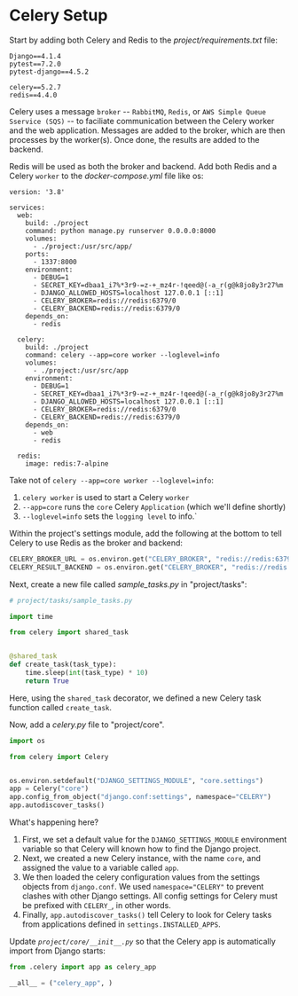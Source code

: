 # Celery Setup

Start by adding both Celery and Redis to the *project/requirements.txt* file:

```
Django==4.1.4
pytest==7.2.0
pytest-django==4.5.2

celery==5.2.7
redis==4.4.0
```

Celery uses a message `broker` -- `RabbitMQ`, `Redis`, or `AWS Simple Queue Sservice (SQS)` -- to faciliate communication between the Celery worker and the web application. Messages are added to the broker, which are then processes by the worker(s). Once done, the results are added to the backend.

Redis will be used as both the broker and backend. Add both Redis and a Celery `worker` to the *docker-compose.yml* file like os:

```
version: '3.8'

services:
  web:
    build: ./project
    command: python manage.py runserver 0.0.0.0:8000
    volumes:
      - ./project:/usr/src/app/
    ports:
      - 1337:8000
    environment:
      - DEBUG=1
      - SECRET_KEY=dbaa1_i7%*3r9-=z-+_mz4r-!qeed@(-a_r(g@k8jo8y3r27%m
      - DJANGO_ALLOWED_HOSTS=localhost 127.0.0.1 [::1]
      - CELERY_BROKER=redis://redis:6379/0
      - CELERY_BACKEND=redis://redis:6379/0
    depends_on:
      - redis

  celery:
    build: ./project
    command: celery --app=core worker --loglevel=info
    volumes:
      - ./project:/usr/src/app
    environment:
      - DEBUG=1
      - SECRET_KEY=dbaa1_i7%*3r9-=z-+_mz4r-!qeed@(-a_r(g@k8jo8y3r27%m
      - DJANGO_ALLOWED_HOSTS=localhost 127.0.0.1 [::1]
      - CELERY_BROKER=redis://redis:6379/0
      - CELERY_BACKEND=redis://redis:6379/0
    depends_on:
      - web
      - redis

  redis:
    image: redis:7-alpine
```

Take not of `celery --app=core worker --loglevel=info`:

1. `celery worker` is used to start a Celery `worker`
2. `--app=core` runs the `core` Celery `Application` (which we'll define shortly)
3. `--loglevel=info` sets the `logging level` to info.`

Within the project's settings module, add the following at the bottom to tell Celery to use Redis as the broker and backend:

```py
CELERY_BROKER_URL = os.environ.get("CELERY_BROKER", "redis://redis:6379/0")
CELERY_RESULT_BACKEND = os.environ.get("CELERY_BROKER", "redis://redis:6379/0")
```

Next, create a new file called *sample_tasks.py* in "project/tasks":

```py
# project/tasks/sample_tasks.py

import time

from celery import shared_task


@shared_task
def create_task(task_type):
    time.sleep(int(task_type) * 10)
    return True
```

Here, using the `shared_task` decorator, we defined a new Celery task function called `create_task`.

Now, add a *celery.py* file to "project/core".

```py
import os

from celery import Celery


os.environ.setdefault("DJANGO_SETTINGS_MODULE", "core.settings")
app = Celery("core")
app.config_from_object("django.conf:settings", namespace="CELERY")
app.autodiscover_tasks()
```

What's happening here?

1. First, we set a default value for the `DJANGO_SETTINGS_MODULE` environment variable so that Celery will known how to find the Django project.
2. Next, we created a new Celery instance, with the name `core`, and assigned the value to a variable called `app`.
3. We  then loaded the celery configuration values from the settings objects from `django.conf`. We used `namespace="CELERY"` to prevent clashes with other Django settings. All config settings for Celery must be prefixed with `CELERY_`, in other words.
4. Finally, `app.autodiscover_tasks()` tell Celery to look for Celery tasks from applications defined in `settings.INSTALLED_APPS`.

Update *`project/core/__init__.py`* so that the Celery app is automatically import from Django starts:

```python
from .celery import app as celery_app

__all__ = ("celery_app", )
```